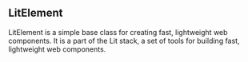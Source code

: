 ## LitElement

LitElement is a simple base class for creating fast, lightweight web components. It is a part of the Lit stack, a set of tools for building fast, lightweight web components.
